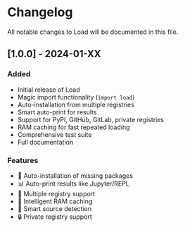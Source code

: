 # Changelog

All notable changes to Load will be documented in this file.

## [1.0.0] - 2024-01-XX

### Added
- Initial release of Load
- Magic import functionality (`import load`)
- Auto-installation from multiple registries
- Smart auto-print for results
- Support for PyPI, GitHub, GitLab, private registries
- RAM caching for fast repeated loading
- Comprehensive test suite
- Full documentation

### Features
- 🚀 Auto-installation of missing packages
- 📊 Auto-print results like Jupyter/REPL
- 🔧 Multiple registry support
- 💾 Intelligent RAM caching
- 🎯 Smart source detection
- 🔒 Private registry support
